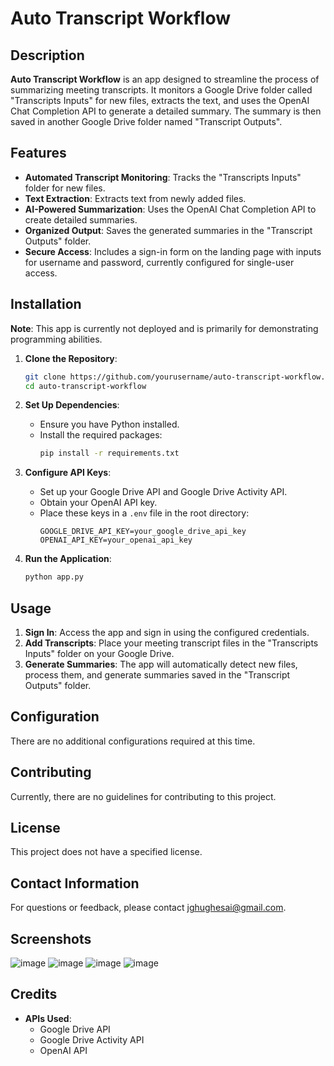 # Auto Transcript Workflow

## Description
**Auto Transcript Workflow** is an app designed to streamline the process of summarizing meeting transcripts. It monitors a Google Drive folder called "Transcripts Inputs" for new files, extracts the text, and uses the OpenAI Chat Completion API to generate a detailed summary. The summary is then saved in another Google Drive folder named "Transcript Outputs".

## Features
- **Automated Transcript Monitoring**: Tracks the "Transcripts Inputs" folder for new files.
- **Text Extraction**: Extracts text from newly added files.
- **AI-Powered Summarization**: Uses the OpenAI Chat Completion API to create detailed summaries.
- **Organized Output**: Saves the generated summaries in the "Transcript Outputs" folder.
- **Secure Access**: Includes a sign-in form on the landing page with inputs for username and password, currently configured for single-user access.

## Installation
**Note**: This app is currently not deployed and is primarily for demonstrating programming abilities.

1. **Clone the Repository**:
    ```bash
    git clone https://github.com/yourusername/auto-transcript-workflow.git
    cd auto-transcript-workflow
    ```

2. **Set Up Dependencies**:
    - Ensure you have Python installed.
    - Install the required packages:
      ```bash
      pip install -r requirements.txt
      ```

3. **Configure API Keys**:
    - Set up your Google Drive API and Google Drive Activity API.
    - Obtain your OpenAI API key.
    - Place these keys in a `.env` file in the root directory:
      ```
      GOOGLE_DRIVE_API_KEY=your_google_drive_api_key
      OPENAI_API_KEY=your_openai_api_key
      ```

4. **Run the Application**:
    ```bash
    python app.py
    ```

## Usage
1. **Sign In**: Access the app and sign in using the configured credentials.
2. **Add Transcripts**: Place your meeting transcript files in the "Transcripts Inputs" folder on your Google Drive.
3. **Generate Summaries**: The app will automatically detect new files, process them, and generate summaries saved in the "Transcript Outputs" folder.

## Configuration
There are no additional configurations required at this time.

## Contributing
Currently, there are no guidelines for contributing to this project.

## License
This project does not have a specified license.

## Contact Information
For questions or feedback, please contact [jghughesai@gmail.com](mailto:jghughesai@gmail.com).

## Screenshots
![image](https://i.postimg.cc/yJhKF58k/1.jpg)
![image](https://i.postimg.cc/629Xz08z/2.jpg)
![image](https://i.postimg.cc/WFXPykrV/3.jpg)
![image](https://i.postimg.cc/0Kjq1ydw/4.jpg)

## Credits
- **APIs Used**:
  - Google Drive API
  - Google Drive Activity API
  - OpenAI API

